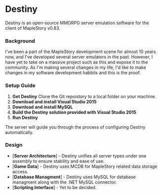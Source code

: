 # Destiny

Destiny is an open-source MMORPG server emulation software for the client of MapleStory v0.83.

### Background

I've been a part of the MapleStory development scene for almost 10 years now, and I've developed several server emulators in the past. However, I have yet to take on a massive project such as this and expose it to the community. As I'm making several changes in my life, I'd like to make changes in my software development habbits and this is the proof.

### Setup Guide
1. **Get Destiny**
Clone the Git repoistory to a local folder on your machine.
2. **Download and install Visual Studio 2015**
3. **Download and install MySQL**
4. **Build the Destiny solution provided with Visual Studio 2015**
5. **Run Destiny**

The server will guide you through the process of configuring Destiny automatically.

### Design

* [**Server Architecture**] - Destiny unifies all server types under one assembly to ensure stability and ease of use.
* [**Game Data**] - Destiny uses MCDB for MapleStory related data storage access.
* [**Database Managment**] - Destiny uses MySQL for database managment along with the .NET MySQL connector.
* [**Scripting Interface**] - Yet to be decided.
